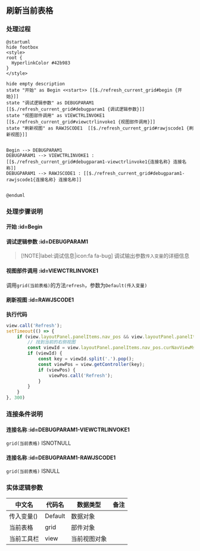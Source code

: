 ## 刷新当前表格 <!-- {docsify-ignore-all} -->

   

### 处理过程

```plantuml
@startuml
hide footbox
<style>
root {
  HyperlinkColor #42b983
}
</style>

hide empty description
state "开始" as Begin <<start>> [[$./refresh_current_grid#begin {开始}]]
state "调试逻辑参数" as DEBUGPARAM1  [[$./refresh_current_grid#debugparam1 {调试逻辑参数}]]
state "视图部件调用" as VIEWCTRLINVOKE1  [[$./refresh_current_grid#viewctrlinvoke1 {视图部件调用}]]
state "刷新视图" as RAWJSCODE1  [[$./refresh_current_grid#rawjscode1 {刷新视图}]]


Begin --> DEBUGPARAM1
DEBUGPARAM1 --> VIEWCTRLINVOKE1 : [[$./refresh_current_grid#debugparam1-viewctrlinvoke1{连接名称} 连接名称]]
DEBUGPARAM1 --> RAWJSCODE1 : [[$./refresh_current_grid#debugparam1-rawjscode1{连接名称} 连接名称]]


@enduml
```


### 处理步骤说明

#### 开始 :id=Begin




#### 调试逻辑参数 :id=DEBUGPARAM1



> [!NOTE|label:调试信息|icon:fa fa-bug]
> 调试输出参数`传入变量`的详细信息

#### 视图部件调用 :id=VIEWCTRLINVOKE1



调用`grid(当前表格)`的方法`refresh`，参数为`Default(传入变量)`
#### 刷新视图 :id=RAWJSCODE1



<p class="panel-title"><b>执行代码</b></p>

```javascript
view.call('Refresh');
setTimeout(() => {
    if (view.layoutPanel.panelItems.nav_pos && view.layoutPanel.panelItems.nav_pos.curNavViewMsg) {
        // 找到当前的右侧视图
        const viewId = view.layoutPanel.panelItems.nav_pos.curNavViewMsg.viewId;
        if (viewId) {
            const key = viewId.split('.').pop();
            const viewPos = view.getController(key);
            if (viewPos) {
                viewPos.call('Refresh');
            }
        }
    }
}, 300)
```

### 连接条件说明
#### 连接名称 :id=DEBUGPARAM1-VIEWCTRLINVOKE1

```grid(当前表格)``` ISNOTNULL
#### 连接名称 :id=DEBUGPARAM1-RAWJSCODE1

```grid(当前表格)``` ISNULL


### 实体逻辑参数

|    中文名   |    代码名    |  数据类型      |备注 |
| --------| --------| --------  | --------   |
|传入变量(<i class="fa fa-check"/></i>)|Default|数据对象||
|当前表格|grid|部件对象||
|当前工具栏|view|当前视图对象||
